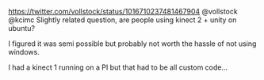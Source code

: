 https://twitter.com/vollstock/status/1016710237481467904 @vollstock @kcimc Slightly related question, are people using kinect 2 + unity on ubuntu?

I figured it was semi possible but probably not worth the hassle of not using windows.

I had a kinect 1 running on a PI but that had to be all custom code...